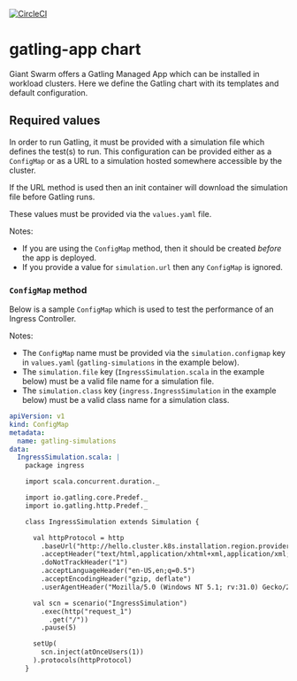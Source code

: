 [![CircleCI](https://circleci.com/gh/giantswarm/gatling-app.svg?style=shield)](https://circleci.com/gh/giantswarm/gatling-app)

# gatling-app chart

Giant Swarm offers a Gatling Managed App which can be installed in workload clusters. Here we define the Gatling chart with its templates and default configuration.

## Required values

In order to run Gatling, it must be provided with a simulation file which defines the test(s) to run. This configuration can be provided either as a `ConfigMap` or as a URL to a simulation hosted somewhere accessible by the cluster.

If the URL method is used then an init container will download the simulation file before Gatling runs.

These values must be provided via the `values.yaml` file.

Notes:
 - If you are using the `ConfigMap` method, then it should be created _before_ the app is deployed.
 - If you provide a value for `simulation.url` then any `ConfigMap` is ignored.

### `ConfigMap` method

Below is a sample `ConfigMap` which is used to test the performance of an Ingress Controller.

Notes:
 - The `ConfigMap` name must be provided via the `simulation.configmap` key in `values.yaml` (`gatling-simulations` in the example below).
 - The `simulation.file` key (`IngressSimulation.scala` in the example below) must be a valid file name for a simulation file.
 - The `simulation.class` key (`ingress.IngressSimulation` in the example below) must be a valid class name for a simulation class.

```yaml
apiVersion: v1
kind: ConfigMap
metadata:
  name: gatling-simulations
data:
  IngressSimulation.scala: |
    package ingress

    import scala.concurrent.duration._

    import io.gatling.core.Predef._
    import io.gatling.http.Predef._

    class IngressSimulation extends Simulation {

      val httpProtocol = http
        .baseUrl("http://hello.cluster.k8s.installation.region.provider.gigantic.io")
        .acceptHeader("text/html,application/xhtml+xml,application/xml;q=0.9,*/*;q=0.8")
        .doNotTrackHeader("1")
        .acceptLanguageHeader("en-US,en;q=0.5")
        .acceptEncodingHeader("gzip, deflate")
        .userAgentHeader("Mozilla/5.0 (Windows NT 5.1; rv:31.0) Gecko/20100101 Firefox/31.0")

      val scn = scenario("IngressSimulation")
        .exec(http("request_1")
          .get("/"))
        .pause(5)

      setUp(
        scn.inject(atOnceUsers(1))
      ).protocols(httpProtocol)
    }
```

